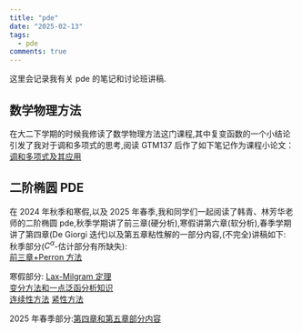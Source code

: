 ```yaml
---
title: "pde"
date: "2025-02-13"
tags:
  - pde
comments: true
---
```


这里会记录我有关 pde 的笔记和讨论班讲稿.

## 数学物理方法

在大二下学期的时候我修读了数学物理方法这门课程,其中复变函数的一个小结论引发了我对于调和多项式的思考,阅读 GTM137 后作了如下笔记作为课程小论文：
[调和多项式及其应用](elliptic-pde/harmonic-poly.pdf)

## 二阶椭圆 PDE

在 2024 年秋季和寒假,以及 2025 年春季,我和同学们一起阅读了韩青、林芳华老师的二阶椭圆 pde,秋季学期讲了前三章(硬分析),寒假讲第六章(软分析),春季学期讲了第四章(De Giorgi 迭代)以及第五章粘性解的一部分内容,(不完全)讲稿如下:  
秋季部分($C^\alpha$-估计部分有所缺失):  
[前三章+Perron 方法](elliptic-pde/fall-seminar.pdf)

寒假部分:
[Lax-Milgram 定理](elliptic-pde/note1.pdf)  
[变分方法和一点泛函分析知识](elliptic-pde/note2.1.pdf)  
[连续性方法](elliptic-pde/note2.2.pdf)
[紧性方法](elliptic-pde/note3.pdf)

2025 年春季部分:[第四章和第五章部分内容](elliptic-pde/note4.pdf)
